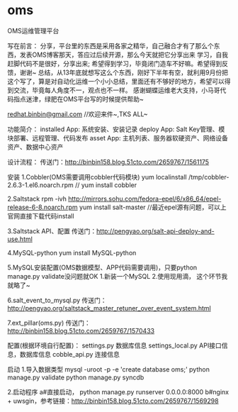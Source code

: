 oms
===

OMS运维管理平台

写在前言：
  分享，平台里的东西是采用各家之精华，自己融合才有了那么个东西，发表OMS博客那天，答应过后续开源，那么今天就把它分享出来
  学习，自我赶脚代码不是很好，分享出来; 希望得到学习，毕竟闭门造车不好嘛。希望得到反馈，谢谢~
  总结，从13年底就想写这么个东西，刚好下半年有空，就利用9月份把这个写了，算是对自动化运维一个小小总结，里面还有不够好的地方，希望可以得到交流，毕竟每人角度不一，观点也不一样。
        感谢蝴蝶运维老大支持，小马哥代码指点迷津，绿肥在OMS平台写的时候提供帮助~

  redhat.binbin@gmail.com   //欢迎来件~,TKS ALL~

功能简介：
installed App: 系统安装、安装记录
deploy App: Salt Key管理、模块部署、远程管理、代码发布
asset App: 主机列表、服务器软硬资产、网络设备资产、数据中心资产 

设计流程：
     传送门：http://binbin158.blog.51cto.com/2659767/1561175

安装
1.Cobbler(OMS需要调用cobbler代码模块)
     yum localinstall /tmp/cobbler-2.6.3-1.el6.noarch.rpm //  yum install cobbler

2.Saltstack
     rpm -ivh http://mirrors.sohu.com/fedora-epel/6/x86_64/epel-release-6-8.noarch.rpm
     yum install salt-master            //最近epel源有问题，可以上官网直接下载代码install

3.Saltstack API、配置
     传送门：http://pengyao.org/salt-api-deploy-and-use.html

4.MySQL-python
     yum install MySQL-python

5.MySQL安装配置(OMS数据模型、APP代码需要调用)，只要python manage.py validate没问题就OK
     1.新装一个MySQL
     2.使用现用滴， 这个环节我就略了~

6.salt_event_to_mysql.py
     传送门：http://pengyao.org/saltstack_master_retuner_over_event_system.html

7.ext_pillar(oms.py)
     传送门：http://binbin158.blog.51cto.com/2659767/1570433

配置(根据环境自行配置)：
     settings.py 数据库信息
     settings_local.py API接口信息，数据库信息
     cobble_api.py  连接信息

启动
1.导入数据类型
  mysql -uroot -p -e 'create database oms;'
  python manage.py validate
  python manage.py syncdb 

2.启动程序
  a#直接启动， python manage.py runserver 0.0.0.0:8000
  b#nginx + uwsgin，参考链接：http://binbin158.blog.51cto.com/2659767/1569298
